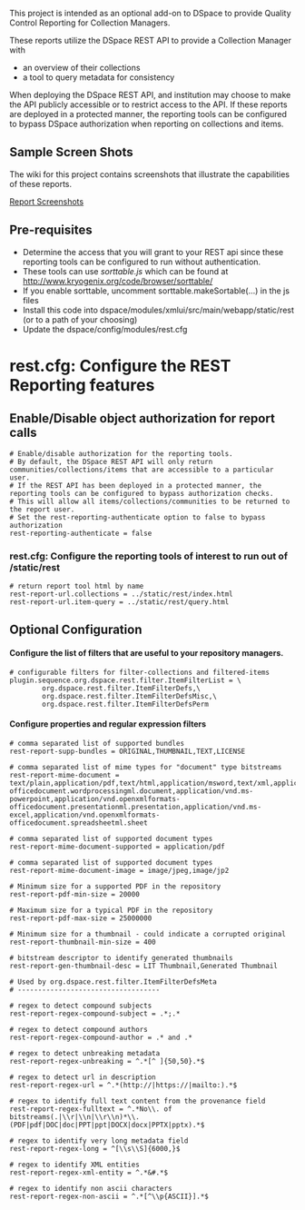This project is intended as an optional add-on to DSpace to provide Quality Control Reporting for Collection Managers.

These reports utilize the DSpace REST API to provide a Collection Manager with

* an overview of their collections
* a tool to query metadata for consistency

When deploying the DSpace REST API, and institution may choose to make the API publicly accessible or to restrict access to the API.
If these reports are deployed in a protected manner, the reporting tools can be configured to bypass DSpace authorization when reporting on collections and items.

## Sample Screen Shots
The wiki for this project contains screenshots that illustrate the capabilities of these reports.

[Report Screenshots](https://github.com/DSpace-Labs/DSpace-REST-Reports/wiki)

## Pre-requisites
* Determine the access that you will grant to your REST api since these reporting tools can be configured to run without authentication.
* These tools can use *sorttable.js* which can be found at http://www.kryogenix.org/code/browser/sorttable/
* If you enable sorttable, uncomment sorttable.makeSortable(...) in the js files 
* Install this code into dspace/modules/xmlui/src/main/webapp/static/rest (or to a path of your choosing)
* Update the dspace/config/modules/rest.cfg 

# rest.cfg: Configure the REST Reporting features

## Enable/Disable object authorization for report calls

```
# Enable/disable authorization for the reporting tools.
# By default, the DSpace REST API will only return communities/collections/items that are accessible to a particular user.
# If the REST API has been deployed in a protected manner, the reporting tools can be configured to bypass authorization checks.
# This will allow all items/collections/communities to be returned to the report user.
# Set the rest-reporting-authenticate option to false to bypass authorization
rest-reporting-authenticate = false
```

### rest.cfg: Configure the reporting tools of interest to run out of /static/rest

```
# return report tool html by name
rest-report-url.collections = ../static/rest/index.html
rest-report-url.item-query = ../static/rest/query.html
```

## Optional Configuration

#### Configure the list of filters that are useful to your repository managers.
```
# configurable filters for filter-collections and filtered-items
plugin.sequence.org.dspace.rest.filter.ItemFilterList = \
        org.dspace.rest.filter.ItemFilterDefs,\
        org.dspace.rest.filter.ItemFilterDefsMisc,\
        org.dspace.rest.filter.ItemFilterDefsPerm
```
#### Configure properties and regular expression filters
```
# comma separated list of supported bundles
rest-report-supp-bundles = ORIGINAL,THUMBNAIL,TEXT,LICENSE

# comma separated list of mime types for "document" type bitstreams
rest-report-mime-document = text/plain,application/pdf,text/html,application/msword,text/xml,application/vnd.openxmlformats-officedocument.wordprocessingml.document,application/vnd.ms-powerpoint,application/vnd.openxmlformats-officedocument.presentationml.presentation,application/vnd.ms-excel,application/vnd.openxmlformats-officedocument.spreadsheetml.sheet

# comma separated list of supported document types
rest-report-mime-document-supported = application/pdf

# comma separated list of supported document types
rest-report-mime-document-image = image/jpeg,image/jp2

# Minimum size for a supported PDF in the repository
rest-report-pdf-min-size = 20000

# Maximum size for a typical PDF in the repository
rest-report-pdf-max-size = 25000000

# Minimum size for a thumbnail - could indicate a corrupted original
rest-report-thumbnail-min-size = 400

# bitstream descriptor to identify generated thumbnails
rest-report-gen-thumbnail-desc = LIT Thumbnail,Generated Thumbnail

# Used by org.dspace.rest.filter.ItemFilterDefsMeta
# -----------------------------------

# regex to detect compound subjects
rest-report-regex-compound-subject = .*;.*

# regex to detect compound authors
rest-report-regex-compound-author = .* and .*

# regex to detect unbreaking metadata
rest-report-regex-unbreaking = ^.*[^ ]{50,50}.*$

# regex to detect url in description
rest-report-regex-url = ^.*(http://|https://|mailto:).*$

# regex to identify full text content from the provenance field
rest-report-regex-fulltext = ^.*No\\. of bitstreams(.|\\r|\\n|\\r\\n)*\\.(PDF|pdf|DOC|doc|PPT|ppt|DOCX|docx|PPTX|pptx).*$

# regex to identify very long metadata field
rest-report-regex-long = ^[\\s\\S]{6000,}$

# regex to identify XML entities 
rest-report-regex-xml-entity = ^.*&#.*$

# regex to identify non ascii characters 
rest-report-regex-non-ascii = ^.*[^\\p{ASCII}].*$

```

